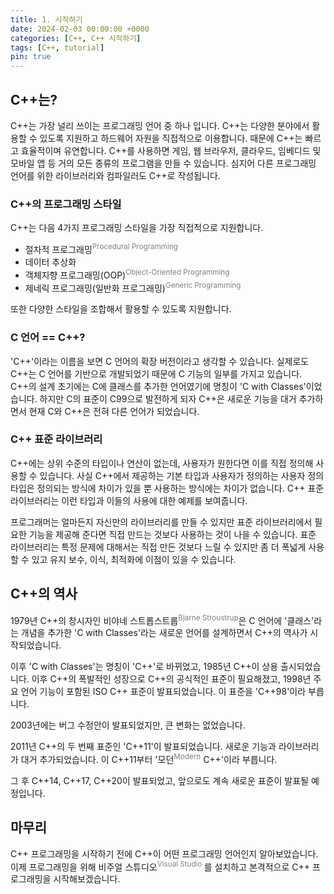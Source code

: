 ```yaml
---
title: 1. 시작하기
date: 2024-02-03 00:00:00 +0000
categories: [C++, C++ 시작하기]
tags: [C++, tutorial]
pin: true
---
```


## C++는?

C++는 가장 널리 쓰이는 프로그래밍 언어 중 하나 입니다. C++는 다양한 분야에서 활용할 수 있도록 지원하고 하드웨어 자원을 직접적으로 이용합니다. 때문에 C++는 빠르고 효율적이며 유연합니다. C++를 사용하면 게임, 웹 브라우저, 클라우드, 임베디드 및 모바일 앱 등 거의 모든 종류의 프로그램을 만들 수 있습니다. 심지어 다른 프로그래밍 언어를 위한 라이브러리와 컴파일러도 C++로 작성됩니다.

### C++의 프로그래밍 스타일

C++는 다음 4가지 프로그래밍 스타일을 가장 직접적으로 지원합니다.

- 절차적 프로그래밍<sup><span style="color:gray">Procedural Programming</span></sup>
- 데이터 추상화
- 객체지향 프로그래밍(OOP)<sup><span style="color:gray">Object-Oriented Programming</span></sup>
- 제네릭 프로그래밍(일반화 프로그래밍)<sup><span style="color:gray">Generic Programming</span></sup>

또한 다양한 스타일을 조합해서 활용할 수 있도록 지원합니다.

### C 언어 == C++?

'C++'이라는 이름을 보면 C 언어의 확장 버전이라고 생각할 수 있습니다. 실제로도 C++는 C 언어를 기반으로 개발되었기 때문에 C 기능의 일부를 가지고 있습니다. C++의 설계 초기에는 C에 클래스를 추가한 언어였기에 명칭이 'C with Classes'이었습니다. 하지만 C의 표준이 C99으로 발전하게 되자 C++은 새로운 기능을 대거 추가하면서 현재 C와 C++은 전혀 다른 언어가 되었습니다.

### C++ 표준 라이브러리

C++에는 상위 수준의 타입이나 연산이 없는데, 사용자가 원한다면 이를 직접 정의해 사용할 수 있습니다. 사실 C++에서 제공하는 기본 타입과 사용자가 정의하는 사용자 정의 타입은 정의되는 방식에 차이가 있을 뿐 사용하는 방식에는 차이가 없습니다. C++ 표준 라이브러리는 이런 타입과 이들의 사용에 대한 예제를 보여줍니다.

프로그래머는 얼마든지 자신만의 라이브러리를 만들 수 있지만 표준 라이브러리에서 필요한 기능을 제공해 준다면 직접 만드는 것보다 사용하는 것이 나을 수 있습니다. 표준 라이브러리는 특정 문제에 대해서는 직접 만든 것보다 느릴 수 있지만 좀 더 폭넓게 사용할 수 있고 유지 보수, 이식, 최적화에 이점이 있을 수 있습니다.

## C++의 역사

1979년 C++의 창시자인 비야네 스트롭스트룹<sup><span style="color:gray">Bjarne Stroustrup</span></sup>은 C 언어에 '클래스'라는 개념을 추가한 'C with Classes'라는 새로운 언어를 설계하면서 C++의 역사가 시작되었습니다.

 이후 'C with Classes'는 명칭이 'C++'로 바뀌었고, 1985년 C++이 상용 출시되었습니다. 이후 C++의 폭발적인 성장으로 C++의 공식적인 표준이 필요해졌고, 1998년 주요 언어 기능이 포함된 ISO C++ 표준이 발표되었습니다. 이 표준을 'C++98'이라 부릅니다.

2003년에는 버그 수정안이 발표되었지만, 큰 변화는 없었습니다.

2011년 C++의 두 번째 표준인 'C++11'이 발표되었습니다. 새로운 기능과 라이브러리가 대거 추가되었습니다. 이 C++11부터 '모던<sup><span style="color:gray">Modern</span></sup> C++'이라 부릅니다.

그 후 C++14, C++17, C++20이 발표되었고, 앞으로도 계속 새로운 표준이 발표될 예정입니다.

## 마무리

C++ 프로그래밍을 시작하기 전에 C++이 어떤 프로그래밍 언어인지 알아보았습니다. 이제 프로그래밍을 위해 비주얼 스튜디오<sup><span style="color:gray">Visual Studio </span></sup>를 설치하고 본격적으로 C++ 프로그래밍을 시작해보겠습니다.
